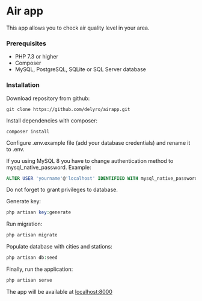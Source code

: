 # Air app
This app allows you to check air quality level in your area.

### Prerequisites
- PHP 7.3 or higher
- Composer
- MySQL, PostgreSQL, SQLite or SQL Server database

### Installation

Download repository from github:

    git clone https://github.com/delyro/airapp.git

Install dependencies with composer:

    composer install

Configure .env.example file (add your database credentials) and rename it to .env.

If you using MySQL 8 you have to change authentication method to mysql_native_password. Example:
```sql
ALTER USER 'yourname'@'localhost' IDENTIFIED WITH mysql_native_password BY 'yourpassword';

```
Do not forget to grant privileges to database.

Generate key:
```php
php artisan key:generate
```

Run migration:

```php
php artisan migrate
```
Populate database with cities and stations:
```php
php artisan db:seed
```

Finally, run the application:
```php
php artisan serve
```

The app will be available at [localhost:8000](http://localhost:8000 "localhost:8000")